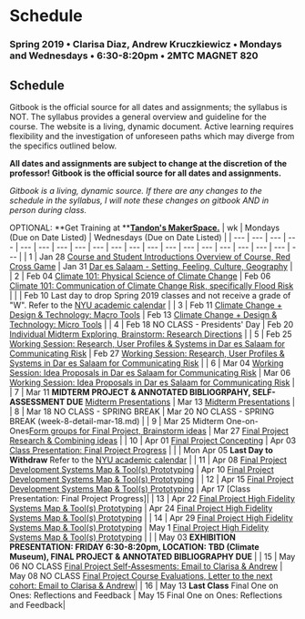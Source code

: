 # Schedule

### Spring 2019 • Clarisa Diaz, Andrew Kruczkiewicz • Mondays and Wednesdays • 6:30-8:20pm • 2MTC MAGNET 820

## Schedule

Gitbook is the official source for all dates and assignments; the syllabus is NOT. The syllabus provides a general overview and guideline for the course. The website is a living, dynamic document. Active learning requires flexibility and the investigation of unforeseen paths which may diverge from the specifics outlined below.

**All dates and assignments are subject to change at the discretion of the professor! Gitbook is the official source for all dates and assignments.**

_Gitbook is a living, dynamic source. If there are any changes to the schedule in the syllabus, I will note these changes on gitbook AND in person during class._

OPTIONAL: **Get Training at **[**Tandon's MakerSpace.**](https://wp.nyu.edu/makerspace/training-calendar/)
| wk | Mondays \(Due on Date Listed\) | Wednesdays \(Due on Date Listed\) |
| --- | --- | --- | --- | --- | --- | --- | --- | --- | --- | --- | --- | --- | --- | --- | --- | --- | --- | --- | --- |
| 1 | Jan 28 [Course and Student Introductions Overview of Course, Red Cross Game](week-1-detail-sep-04.md) | Jan 31 [Dar es Salaam - Setting, Feeling, Culture, Geography](week-1-detail-jan-28.md) |
| 2 | Feb 04 [Climate 101: Physical Science of Climate Change](week-2-detail-sep-11.md) | Feb 06 [Climate 101: Communication of Climate Change Risk, specifically Flood Risk](week-2-detail-feb-04.md) |
|  | Feb 10 Last day to drop Spring 2019 classes and not receive a grade of "W". Refer to the [NYU academic calendar](https://www.nyu.edu/registrar/calendars/university-academic-calendar.html#1188) |
| 3 | Feb 11 [Climate Change + Design & Technology: Macro Tools](week-3-detail-feb-11.md) | Feb 13 [Climate Change + Design & Technology: Micro Tools](week-3-detail-sep-18.md) |
| 4 | Feb 18 NO CLASS - Presidents' Day | Feb 20 [Individual Midterm Exploring, Brainstorm: Research Directions](week-4-detail-feb-18.md) |
| 5 | Feb 25 [Working Session: Research, User Profiles & Systems in Dar es Salaam for Communicating Risk](week-5-detail-feb-25.md) | Feb 27 [Working Session: Research, User Profiles & Systems in Dar es Salaam for Communicating Risk](week-5-detail-feb-25.md) |
| 6 | Mar 04 [Working Session: Idea Proposals in Dar es Salaam for Communicating Risk](week-5-detail-mar-04.md) | Mar 06 [Working Session: Idea Proposals in Dar es Salaam for Communicating Risk](week-6-detail-mar-04.md) |
| 7 | Mar 11 **MIDTERM PROJECT & ANNOTATED BIBLIOGRPAHY, SELF-ASSESSMENT DUE** [Midterm Presentations](week-7-detail-mar-11.md) | Mar 13 [Midterm Presentations](week-7-detail-mar-11.md) |
| 8 | Mar 18 NO CLASS - SPRING BREAK | Mar 20 NO CLASS - SPRING BREAK (week-8-detail-mar-18.md) |
| 9 | Mar 25 Midterm One-on-Ones[Form groups for Final Project, Brainstorm ideas](week-9-detail-mar-25.md) | Mar 27 [Final Project Research & Combining ideas](week-9-detail-mar-25.md) |
| 10 | Apr 01 [Final Project Concepting](week-10-detail-apr-01.md) | Apr 03 [Class Presentation: Final Project Progress](week-10-detail-apr-01.md) |
|  | Mon Apr 05 **Last Day to Withdraw** Refer to the [NYU academic calendar](https://www.nyu.edu/registrar/calendars/university-academic-calendar.html#1188) |
| 11 | Apr 08 [Final Project Development Systems Map & Tool(s) Prototyping](week-11-detail-apr-08.md) | Apr 10 [Final Project Development Systems Map & Tool(s) Prototyping](week-11-detail-apr-08.md) |
| 12 | Apr 15 [Final Project Development Systems Map & Tool(s) Prototyping](week-12-detail-apr-15.md) | Apr 17 [Class Presentation: Final Project Progress]|
| 13 | Apr 22 [Final Project High Fidelity Systems Map & Tool(s) Prototyping](week-13-detail-apr-22.md) | Apr 24 [Final Project High Fidelity Systems Map & Tool(s) Prototyping](week-13-detail-apr-22.md) |
| 14 | Apr 29 [Final Project High Fidelity Systems Map & Tool(s) Prototyping](week-13-detail-apr-29.md) | May 1 [Final Project High Fidelity Systems Map & Tool(s) Prototyping](week-14-detail-apr-29.md) |
|  | May 03 **EXHIBITION PRESENTATION: FRIDAY 6:30-8:20pm, LOCATION: TBD (Climate Museum), FINAL PROJECT & ANNOTATED BIBLIOGRAPHY DUE** |
| 15 | May 06 NO CLASS [Final Project Self-Assesments: Email to Clarisa & Andrew](week-15-detail-may-06.md) | May 08 NO CLASS [Final Project Course Evaluations, Letter to the next cohort: Email to Clarisa & Andrew](week-15-detail-may-06.md)|
| 16 | May 13 **Last Class** Final One on Ones: Reflections and Feedback | May 15 Final One on Ones: Reflections and Feedback|

